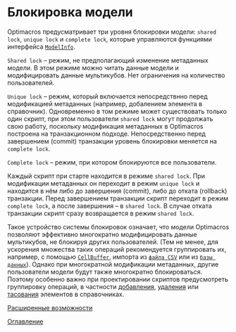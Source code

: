 # Блокировка модели

Optimacros предусматривает три уровня блокировки модели: `shared lock`, `unique lock` и `complete lock`, которые управляются функциями интерфейса [`ModelInfo`](../API/common.md#model-info). 

`Shared lock` – режим, не предполагающий изменение метаданных модели. В этом режиме можно читать данные модели и модифицировать данные мультикубов. Нет ограничения на количество пользователей.

`Unique lock` – режим, который включается непосредствнно перед модификацией метаданных (например, добалением элемента в справочник). Одновременно в 
том режиме может существовать только один скрипт, при этом пользователи `shared lock` могут продолжать свою работу, поскольку модификация метаданных в Optimacros построена на транзакционном подходе. Непосредственно перед завершением (commit) транзакции уровень блокировки меняется на `complete lock`.

`Complete lock` – режим, при котором блокируются все пользователи.

Каждый скрипт при старте находится в режиме `shared lock`. При модификации метаданных он переходит в режим `unique lock` и находится в нём либо до завершения (commit), либо до отката (rollback) транзакции. Перед завершением транзакции скрипт переходит в режим `complete lock`, а после завершения – в `shared lock`. В случае отката транзакции скрипт сразу возвращается в режим `shared lock`.

Такое устройство системы блокировок означает, что модели Optimacros позволяют эффективно многократно модифицировать данные мультикубов, не блокируя других пользователей. (Тем не менее, для ускорения множества таких операций рекомендуется группировать их, например, с помощью [`CellBuffer`](../API/common.md#cell-buffer), импорта из [`файла CSV`](../API/exportImport.md#import) или из [`базы данных`](../API/relationalDB.md#db-import)). Однако при многократной модификации метаданных, другие пользователи модели будут также многократно блокироваться. Поэтому особенно важно при проектировании скриптов предусмотреть группировку операций, в частности [добавления](../API/elementsManipulator.md#elements-creator), [удаления](../API/elementsManipulator.md#elements-deleter) или [тасования](../API/elementsManipulator.md#elements-reorder) элементов в справочниках.

[Расширенные возможности](advancedFeatues.md)

[Оглавление](../README.md)
